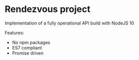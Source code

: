 
# Rendezvous project
Implementation of a fully operational API build with NodeJS 10 

Features:
- No npm packages
- ES7 compliant
- Promise driven
